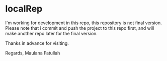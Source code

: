 # localRep
I'm working for development in this repo, this repository is not final version.
Please note that i commit and push the project to this repo first, and will make another repo later for the final version.

Thanks in advance for visiting.

Regards,
Maulana Fatullah
